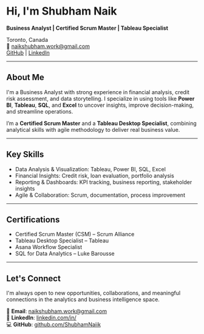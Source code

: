 # Hi, I'm Shubham Naik

**Business Analyst | Certified Scrum Master | Tableau Specialist**

Toronto, Canada  
📧 naikshubham.work@gmail.com  
[GitHub](https://github.com/ShubhamNaiik) | [LinkedIn](https://www.linkedin.com/in/)

---

## About Me

I'm a Business Analyst with strong experience in financial analysis, credit risk assessment, and data storytelling. I specialize in using tools like **Power BI**, **Tableau**, **SQL**, and **Excel** to uncover insights, improve decision-making, and streamline operations.

I’m a **Certified Scrum Master** and a **Tableau Desktop Specialist**, combining analytical skills with agile methodology to deliver real business value.

---

## Key Skills

- Data Analysis & Visualization: Tableau, Power BI, SQL, Excel  
- Financial Insights: Credit risk, loan evaluation, portfolio analysis  
- Reporting & Dashboards: KPI tracking, business reporting, stakeholder insights  
- Agile & Collaboration: Scrum, documentation, process improvement

---

## Certifications

- Certified Scrum Master (CSM) – Scrum Alliance  
- Tableau Desktop Specialist – Tableau  
- Asana Workflow Specialist  
- SQL for Data Analytics – Luke Barousse

---

## Let's Connect

I'm always open to new opportunities, collaborations, and meaningful connections in the analytics and business intelligence space.

📩 **Email**: naikshubham.work@gmail.com  
🔗 **LinkedIn**: [linkedin.com/in/](https://www.linkedin.com/in/)  
💻 **GitHub**: [github.com/ShubhamNaiik](https://github.com/ShubhamNaiik)

